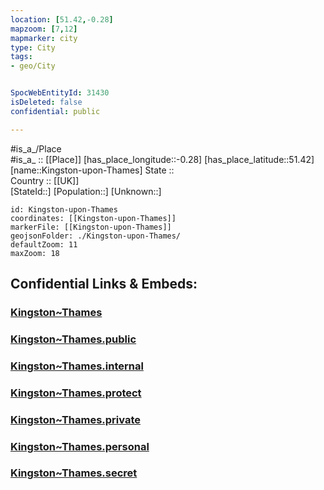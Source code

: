 ```yaml
---
location: [51.42,-0.28] 
mapzoom: [7,12] 
mapmarker: city 
type: City
tags:
- geo/City


SpocWebEntityId: 31430
isDeleted: false
confidential: public

---
```

#is_a_/Place  
#is_a_ :: [[Place]] 
[has_place_longitude::-0.28] 
[has_place_latitude::51.42] 
[name::Kingston-upon-Thames] 
State ::  
Country :: [[UK]]  
[StateId::] 
[Population::] 
[Unknown::] 


```leaflet
id: Kingston-upon-Thames
coordinates: [[Kingston-upon-Thames]] 
markerFile: [[Kingston-upon-Thames]] 
geojsonFolder: ./Kingston-upon-Thames/
defaultZoom: 11 
maxZoom: 18
```


## Confidential Links & Embeds: 

### [Kingston~Thames](/_Standards/Earth/Continent/Europe/Europe~North/UK/England/Regions~England/London,Greater/cities~GreaterLondon/Kingston~Thames.md) 

### [Kingston~Thames.public](/_public/Earth/Continent/Europe/Europe~North/UK/England/Regions~England/London,Greater/cities~GreaterLondon/Kingston~Thames.public.md) 

### [Kingston~Thames.internal](/_internal/Earth/Continent/Europe/Europe~North/UK/England/Regions~England/London,Greater/cities~GreaterLondon/Kingston~Thames.internal.md) 

### [Kingston~Thames.protect](/_protect/Earth/Continent/Europe/Europe~North/UK/England/Regions~England/London,Greater/cities~GreaterLondon/Kingston~Thames.protect.md) 

### [Kingston~Thames.private](/_private/Earth/Continent/Europe/Europe~North/UK/England/Regions~England/London,Greater/cities~GreaterLondon/Kingston~Thames.private.md) 

### [Kingston~Thames.personal](/_personal/Earth/Continent/Europe/Europe~North/UK/England/Regions~England/London,Greater/cities~GreaterLondon/Kingston~Thames.personal.md) 

### [Kingston~Thames.secret](/_secret/Earth/Continent/Europe/Europe~North/UK/England/Regions~England/London,Greater/cities~GreaterLondon/Kingston~Thames.secret.md)

